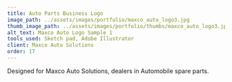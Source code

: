```yaml
---
title: Auto Parts Business Logo
image_path: ../assets/images/portfolio/maxco_auto_logo3.jpg
thumb_image_path: ../assets/images/portfolio/thumbs/maxco_auto_logo3.jpg
alt_text: Maxco Auto Logo Sample 1
tools_used: Sketch pad, Adobe Illustrator
client: Maxco Auto Solutions
order: 17
---
```

Designed for Maxco Auto Solutions, dealers in Automobile spare parts.
